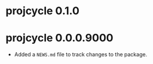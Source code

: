 # projcycle 0.1.0

# projcycle 0.0.0.9000

* Added a `NEWS.md` file to track changes to the package.
